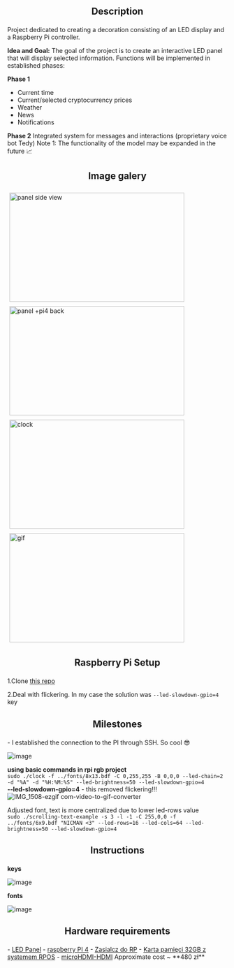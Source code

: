 <h2><p align="center">Description</p></h2>
Project dedicated to creating a decoration consisting of an LED display and a Raspberry Pi controller.  

**Idea and Goal:**
The goal of the project is to create an interactive LED panel that will display selected information. Functions will be implemented in established phases:

**Phase 1**  
- Current time
- Current/selected cryptocurrency prices
- Weather
- News
- Notifications
  
**Phase 2**
Integrated system for messages and interactions (proprietary voice bot Tedy)
Note 1: The functionality of the model may be expanded in the future 📈

<h2><p align="center">Image galery</p></h2>
<div style="display: flex; flex-wrap: wrap;">
  <div style="flex: 50%; padding: 5px; display: flex; flex-direction: column;">
    <img src="https://github.com/matiwan3/project-LEDisplay/assets/93386476/5c5e1d63-bb6f-4780-9bb9-5af7584c089d" alt="panel side view" width="400" height="250" style="margin-bottom: 10px;">
    <img src="https://github.com/matiwan3/project-LEDisplay/assets/93386476/0458aa65-46f6-47f7-bacf-c32e413755f2" alt="panel +pi4 back" width="400" height="250">
  </div>
  <div style="flex: 50%; padding: 5px; display: flex; flex-direction: column;">
    <img src="https://github.com/matiwan3/project-LEDisplay/assets/93386476/ff79d296-a831-4c57-b555-51f17f907510" alt="clock" width="400" height="250" style="margin-bottom: 10px;">
    <img src="https://github.com/matiwan3/project-LEDisplay/assets/93386476/22bd0bf1-431d-40c4-9679-f3cc0bcac850" alt="gif" width="400" height="250">
  </div>
</div>




<h2><p align="center">Raspberry Pi Setup</p></h2>
<div>
1.Clone <a href="https://github.com/hzeller/rpi-rgb-led-matrix">this repo</a><br> 

2.Deal with flickering. In my case the solution was `--led-slowdown-gpio=4` key
</div>



<h2><p align="center">Milestones</p></h2>
 - I established the connection to the PI through SSH. So cool 😎  
 
 ![image](https://github.com/matiwan3/project-LEDisplay/assets/93386476/c873e87d-01c4-4cea-a484-bb2d8c9139a1)  

**using basic commands in rpi rgb project**      
`sudo ./clock -f ../fonts/8x13.bdf -C 0,255,255 -B 0,0,0 --led-chain=2 -d "%A" -d "%H:%M:%S" --led-brightness=50 --led-slowdown-gpio=4`  
**--led-slowdown-gpio=4** - this removed flickering!!!  
![IMG_1508-ezgif com-video-to-gif-converter](https://github.com/matiwan3/project-LEDisplay/assets/93386476/202e521c-6ad4-4d83-9a6f-0cb619ddfbbb)
 
Adjusted font, text is more centralized due to lower led-rows value  
`sudo ./scrolling-text-example -s 3 -l -1 -C 255,0,0 -f ../fonts/6x9.bdf "NICMAN <3" --led-rows=16 --led-cols=64 --led-brightness=50 --led-slowdown-gpio=4`  

<h2><p align="center">Instructions</p></h2>  

**keys**  

![image](https://github.com/matiwan3/project-LEDisplay/assets/93386476/a9b0d757-2281-4dc0-abc1-1071e8b09af9)  

**fonts**  

![image](https://github.com/matiwan3/project-LEDisplay/assets/93386476/7fc8c225-7be8-47ce-ac47-da213e736ed9)

<h2><p align="center">Hardware requirements</p></h2>
- <a href="https://elty.pl/pl/p/Panel-matrycowy-LED-RGB-6432/2988">LED Panel</a>
- <a href="https://botland.com.pl/moduly-i-zestawy-raspberry-pi-4b/14646-raspberry-pi-4-model-b-wifi-dualband-bluetooth-2gb-ram-15ghz-765756931175.html">raspberry PI 4</a>
- <a href="https://botland.com.pl/zasilacze-do-raspberry-pi-4b/14348-zasilacz-usb-c-51v-3a-do-raspberry-pi-4-oryginalny-czarny-644824914886.html">Zasialcz do RP</a>
- <a href ="https://botland.com.pl/karty-pamieci-raspberry-pi/14696-karta-pamieci-justpi-microsd-32gb-100mbs-klasa-10-system-raspberry-pi-os-5903351242493.html">Karta pamięci 32GB z systemem RPOS</a>
- <a href="https://botland.com.pl/przewody-i-zlacza-wideo/14729-przewod-microhdmi-hdmi-15m-lexton-lxhd77-5907760632098.html">microHDMI-HDMI</a>
Approximate cost ~ **480 zł**

